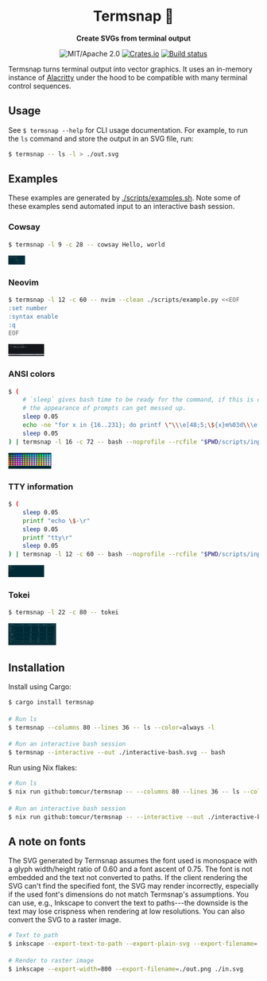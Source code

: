 <div align="center">

# Termsnap 📸

**Create SVGs from terminal output**

![MIT/Apache 2.0](https://img.shields.io/badge/license-MIT%2FApache-blue.svg)
[![Crates.io](https://img.shields.io/crates/v/termsnap.svg)](https://crates.io/crates/termsnap)
[![Build status](https://github.com/tomcur/termsnap/workflows/CI/badge.svg)](https://github.com/tomcur/termsnap/actions)

</div>

Termsnap turns terminal output into vector graphics. It uses an in-memory
instance of [Alacritty](https://github.com/alacritty/alacritty) under the hood
to be compatible with many terminal control sequences.

## Usage

See `$ termsnap --help` for CLI usage documentation. For example, to run the
`ls` command and store the output in an SVG file, run:

```bash
$ termsnap -- ls -l > ./out.svg
```

## Examples

These examples are generated by [./scripts/examples.sh](scripts/examples.sh).
Note some of these examples send automated input to an interactive bash
session.

### Cowsay

```bash
$ termsnap -l 9 -c 28 -- cowsay Hello, world
```

![Termsnap output of the cowsay command saying "hello world"](./media/cow.svg)

### Neovim

```bash
$ termsnap -l 12 -c 60 -- nvim --clean ./scripts/example.py <<EOF
:set number
:syntax enable
:q
EOF
```

![Termsnap output of example Python code viewed in Neovim](./media/nvim.svg)

### ANSI colors

```bash
$ (
    # `sleep` gives bash time to be ready for the command, if this is omitted
    # the appearance of prompts can get messed up.
    sleep 0.05
    echo -ne "for x in {16..231}; do printf \"\\\e[48;5;\${x}m%03d\\\e[0m \" \$x; done\r"
    sleep 0.05
) | termsnap -l 16 -c 72 -- bash --noprofile --rcfile "$PWD/scripts/inputrc"
```

![Termsnap output of a dump of indexed terminal colors](./media/colors.svg)

### TTY information

```bash
$ (
    sleep 0.05
    printf "echo \$-\r"
    sleep 0.05
    printf "tty\r"
    sleep 0.05
) | termsnap -l 12 -c 60 -- bash --noprofile --rcfile "$PWD/scripts/inputrc"
```

![Termsnap output of some tty commands](./media/tty.svg)

### Tokei

```bash
$ termsnap -l 22 -c 80 -- tokei
```

![Termsnap output of the Tokei lines of code counter](./media/tokei.svg)

## Installation

Install using Cargo:

```bash
$ cargo install termsnap

# Run ls
$ termsnap --columns 80 --lines 36 -- ls --color=always -l

# Run an interactive bash session
$ termsnap --interactive --out ./interactive-bash.svg -- bash
```

Run using Nix flakes:

```bash
# Run ls
$ nix run github:tomcur/termsnap -- --columns 80 --lines 36 -- ls --color=always -l

# Run an interactive bash session
$ nix run github:tomcur/termsnap -- --interactive --out ./interactive-bash.svg -- bash
```

## A note on fonts

The SVG generated by Termsnap assumes the font used is monospace with a glyph
width/height ratio of 0.60 and a font ascent of 0.75. The font is not
embedded and the text not converted to paths. If the client rendering the SVG
can't find the specified font, the SVG may render incorrectly, especially if
the used font's dimensions do not match Termsnap's assumptions. You can use,
e.g., Inkscape to convert the text to paths---the downside is the text may lose
crispness when rendering at low resolutions. You can also convert the SVG to a
raster image.

```bash
# Text to path
$ inkscape --export-text-to-path --export-plain-svg --export-filename=./out.svg ./in.svg

# Render to raster image
$ inkscape --export-width=800 --export-filename=./out.png ./in.svg
```
